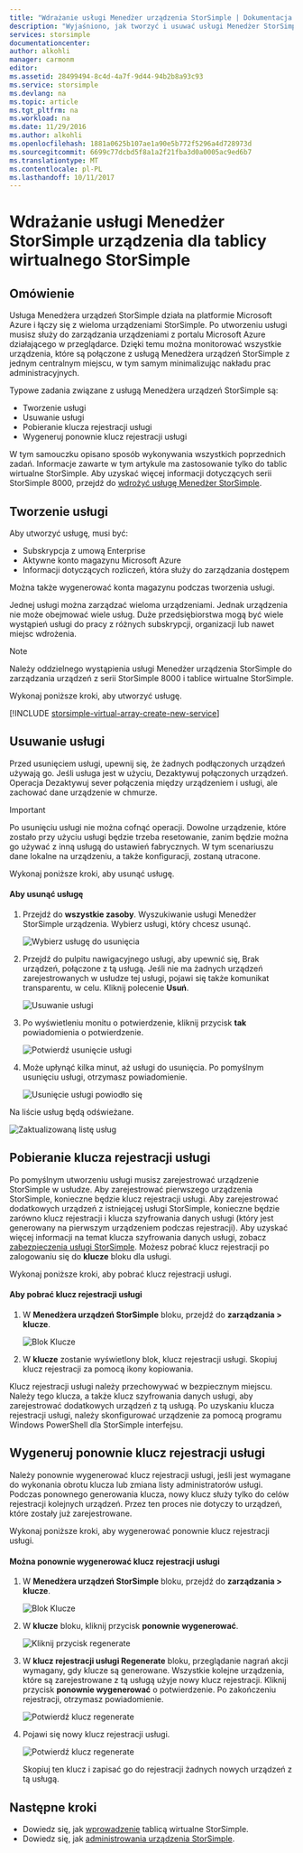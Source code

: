 ```yaml
---
title: "Wdrażanie usługi Menedżer urządzenia StorSimple | Dokumentacja firmy Microsoft"
description: "Wyjaśniono, jak tworzyć i usuwać usługi Menedżer StorSimple urządzenia w portalu Azure i opisano sposób zarządzania klucz rejestracji usługi."
services: storsimple
documentationcenter: 
author: alkohli
manager: carmonm
editor: 
ms.assetid: 28499494-8c4d-4a7f-9d44-94b2b8a93c93
ms.service: storsimple
ms.devlang: na
ms.topic: article
ms.tgt_pltfrm: na
ms.workload: na
ms.date: 11/29/2016
ms.author: alkohli
ms.openlocfilehash: 1881a0625b107ae1a90e5b772f5296a4d728973d
ms.sourcegitcommit: 6699c77dcbd5f8a1a2f21fba3d0a0005ac9ed6b7
ms.translationtype: MT
ms.contentlocale: pl-PL
ms.lasthandoff: 10/11/2017
---
```

# <a name="deploy-the-storsimple-device-manager-service-for-storsimple-virtual-array"></a>Wdrażanie usługi Menedżer StorSimple urządzenia dla tablicy wirtualnego StorSimple
## <a name="overview"></a>Omówienie

Usługa Menedżera urządzeń StorSimple działa na platformie Microsoft Azure i łączy się z wieloma urządzeniami StorSimple. Po utworzeniu usługi musisz służy do zarządzania urządzeniami z portalu Microsoft Azure działającego w przeglądarce. Dzięki temu można monitorować wszystkie urządzenia, które są połączone z usługą Menedżera urządzeń StorSimple z jednym centralnym miejscu, w tym samym minimalizując nakładu prac administracyjnych.

Typowe zadania związane z usługą Menedżera urządzeń StorSimple są:

* Tworzenie usługi
* Usuwanie usługi
* Pobieranie klucza rejestracji usługi
* Wygeneruj ponownie klucz rejestracji usługi

W tym samouczku opisano sposób wykonywania wszystkich poprzednich zadań. Informacje zawarte w tym artykule ma zastosowanie tylko do tablic wirtualne StorSimple. Aby uzyskać więcej informacji dotyczących serii StorSimple 8000, przejdź do [wdrożyć usługę Menedżer StorSimple](storsimple-manage-service.md).

## <a name="create-a-service"></a>Tworzenie usługi

Aby utworzyć usługę, musi być:

* Subskrypcja z umową Enterprise
* Aktywne konto magazynu Microsoft Azure
* Informacji dotyczących rozliczeń, która służy do zarządzania dostępem

Można także wygenerować konta magazynu podczas tworzenia usługi.

Jednej usługi można zarządzać wieloma urządzeniami. Jednak urządzenia nie może obejmować wiele usług. Duże przedsiębiorstwa mogą być wiele wystąpień usługi do pracy z różnych subskrypcji, organizacji lub nawet miejsc wdrożenia.

> [!NOTE]
> Należy oddzielnego wystąpienia usługi Menedżer urządzenia StorSimple do zarządzania urządzeń z serii StorSimple 8000 i tablice wirtualne StorSimple.


Wykonaj poniższe kroki, aby utworzyć usługę.

[!INCLUDE [storsimple-virtual-array-create-new-service](../../includes/storsimple-virtual-array-create-new-service.md)]

## <a name="delete-a-service"></a>Usuwanie usługi

Przed usunięciem usługi, upewnij się, że żadnych podłączonych urządzeń używają go. Jeśli usługa jest w użyciu, Dezaktywuj połączonych urządzeń. Operacja Dezaktywuj sever połączenia między urządzeniem i usługi, ale zachować dane urządzenie w chmurze.

> [!IMPORTANT]
> Po usunięciu usługi nie można cofnąć operacji. Dowolne urządzenie, które zostało przy użyciu usługi będzie trzeba resetowanie, zanim będzie można go używać z inną usługą do ustawień fabrycznych. W tym scenariuszu dane lokalne na urządzeniu, a także konfiguracji, zostaną utracone.
 

Wykonaj poniższe kroki, aby usunąć usługę.

#### <a name="to-delete-a-service"></a>Aby usunąć usługę

1. Przejdź do **wszystkie zasoby**. Wyszukiwanie usługi Menedżer StorSimple urządzenia. Wybierz usługi, który chcesz usunąć.
   
    ![Wybierz usługę do usunięcia](./media/storsimple-virtual-array-manage-service/deleteservice2.png)
2. Przejdź do pulpitu nawigacyjnego usługi, aby upewnić się, Brak urządzeń, połączone z tą usługą. Jeśli nie ma żadnych urządzeń zarejestrowanych w usłudze tej usługi, pojawi się także komunikat transparentu, w celu. Kliknij polecenie **Usuń**.
   
    ![Usuwanie usługi](./media/storsimple-virtual-array-manage-service/deleteservice3.png)

3. Po wyświetleniu monitu o potwierdzenie, kliknij przycisk **tak** powiadomienia o potwierdzenie. 
   
    ![Potwierdź usunięcie usługi](./media/storsimple-virtual-array-manage-service/deleteservice4.png)
4. Może upłynąć kilka minut, aż usługi do usunięcia. Po pomyślnym usunięciu usługi, otrzymasz powiadomienie.
   
    ![Usunięcie usługi powiodło się](./media/storsimple-virtual-array-manage-service/deleteservice6.png)

Na liście usług będą odświeżane.

 ![Zaktualizowaną listę usług](./media/storsimple-virtual-array-manage-service/deleteservice7.png)

## <a name="get-the-service-registration-key"></a>Pobieranie klucza rejestracji usługi
Po pomyślnym utworzeniu usługi musisz zarejestrować urządzenie StorSimple w usłudze. Aby zarejestrować pierwszego urządzenia StorSimple, konieczne będzie klucz rejestracji usługi. Aby zarejestrować dodatkowych urządzeń z istniejącej usługi StorSimple, konieczne będzie zarówno klucz rejestracji i klucza szyfrowania danych usługi (który jest generowany na pierwszym urządzeniem podczas rejestracji). Aby uzyskać więcej informacji na temat klucza szyfrowania danych usługi, zobacz [zabezpieczenia usługi StorSimple](storsimple-security.md). Możesz pobrać klucz rejestracji po zalogowaniu się do **klucze** bloku dla usługi.

Wykonaj poniższe kroki, aby pobrać klucz rejestracji usługi.

#### <a name="to-get-the-service-registration-key"></a>Aby pobrać klucz rejestracji usługi
1. W **Menedżera urządzeń StorSimple** bloku, przejdź do **zarządzania &gt;**  **klucze**.
   
   ![Blok Klucze](./media/storsimple-virtual-array-manage-service/getregkey2.png)
2. W **klucze** zostanie wyświetlony blok, klucz rejestracji usługi. Skopiuj klucz rejestracji za pomocą ikony kopiowania. 

Klucz rejestracji usługi należy przechowywać w bezpiecznym miejscu. Należy tego klucza, a także klucz szyfrowania danych usługi, aby zarejestrować dodatkowych urządzeń z tą usługą. Po uzyskaniu klucza rejestracji usługi, należy skonfigurować urządzenie za pomocą programu Windows PowerShell dla StorSimple interfejsu.

## <a name="regenerate-the-service-registration-key"></a>Wygeneruj ponownie klucz rejestracji usługi
Należy ponownie wygenerować klucz rejestracji usługi, jeśli jest wymagane do wykonania obrotu klucza lub zmiana listy administratorów usługi. Podczas ponownego generowania klucza, nowy klucz służy tylko do celów rejestracji kolejnych urządzeń. Przez ten proces nie dotyczy to urządzeń, które zostały już zarejestrowane.

Wykonaj poniższe kroki, aby wygenerować ponownie klucz rejestracji usługi.

#### <a name="to-regenerate-the-service-registration-key"></a>Można ponownie wygenerować klucz rejestracji usługi
1. W **Menedżera urządzeń StorSimple** bloku, przejdź do **zarządzania &gt;**  **klucze**.
   
   ![Blok Klucze](./media/storsimple-virtual-array-manage-service/getregkey2.png)
2. W **klucze** bloku, kliknij przycisk **ponownie wygenerować**.
   
   ![Kliknij przycisk regenerate](./media/storsimple-virtual-array-manage-service/getregkey5.png)
3. W **klucz rejestracji usługi Regenerate** bloku, przeglądanie nagrań akcji wymagany, gdy klucze są generowane. Wszystkie kolejne urządzenia, które są zarejestrowane z tą usługą użyje nowy klucz rejestracji. Kliknij przycisk **ponownie wygenerować** o potwierdzenie. Po zakończeniu rejestracji, otrzymasz powiadomienie.
   
   ![Potwierdź klucz regenerate](./media/storsimple-virtual-array-manage-service/getregkey3.png)
4. Pojawi się nowy klucz rejestracji usługi.
   
    ![Potwierdź klucz regenerate](./media/storsimple-virtual-array-manage-service/getregkey4.png)
   
   Skopiuj ten klucz i zapisać go do rejestracji żadnych nowych urządzeń z tą usługą.

## <a name="next-steps"></a>Następne kroki
* Dowiedz się, jak [wprowadzenie](storsimple-virtual-array-deploy1-portal-prep.md) tablicą wirtualne StorSimple.
* Dowiedz się, jak [administrowania urządzenia StorSimple](storsimple-ova-web-ui-admin.md).

